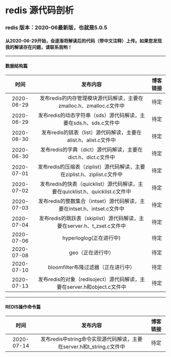 # redis 源代码剖析
###  redis 版本：2020-06最新版，也就是5.0.5
#### 从2020-06-29开始，会逐渐将解读后的代码（带中文注释）上传。如果您发现我的解读存在问题，请联系我哟！
----
#### 数据结构篇
时间|发布内容|博客链接
:--:|:--:|:--:
2020-06-29|发布redis的内存管理模块源代码解读，主要在zmalloc.h、zmalloc.c文件中|待定
2020-06-29|发布redis的动态字符串（sds）源代码解读，主要在sds.h、sds.c文件中|待定
2020-06-30|发布redis的链表（list）源代码解读，主要在alist.h、alist.c文件中|待定
2020-06-30|发布redis的字典（dict）源代码解读，主要在dict.h、dict.c文件中|待定
2020-07-01|发布redis的压缩表（ziplist）源代码解读，主要在ziplist.h、ziplist.c文件中|待定
2020-07-02|发布redis的快表（quicklist）源代码解读，主要在quicklist.h、quicklist.c文件中|待定
2020-07-03|发布redis的整数集合（intset）源代码解读，主要在intset.h、intset.c文件中|待定
2020-07-04|发布redis的跳跃表（skiplist）源代码解读，主要在server.h、t_zset.c文件中|待定
2020-07-06|hyperloglog(正在进行中)|待定
2020-07-08|geo（正在进行中）|待定
2020-07-10|bloomfilter布隆过滤器（正在进行中）|待定
2020-07-13|发布redis的对象（redisoject）源代码解读，主要在server.h和object.c文件中|待定

----
#### REDIS操作命令篇

|时间|发布内容|博客链接|
| :--: | :--: | :--: |
| 2020-07-14 |发布redis中string命令实现源代码解读，主要在server.h和t_string.c文件中|待定|
